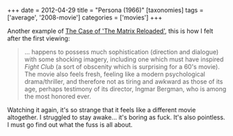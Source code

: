 +++
date = 2012-04-29
title = "Persona (1966)"
[taxonomies]
tags = ['average', '2008-movie']
categories = ['movies']
+++

Another example of [The Case of 'The Matrix Reloaded'], this is how I
felt after the first viewing:

> ... happens to possess much sophistication (direction and dialogue)
> with some shocking imagery, including one which must have inspired
> *Fight Club* (a sort of obscenity which is surprising for a 60's
> movie). The movie also feels fresh, feeling like a modern
> psychological drama/thriller, and therefore not as tiring and awkward
> as those of its age, perhaps testimony of its director, Ingmar
> Bergman, who is among the most honored ever.

Watching it again, it's so strange that it feels like a different movie
altogether. I struggled to stay awake... it's boring as fuck. It's
also pointless. I must go find out what the fuss is all about.

  [The Case of 'The Matrix Reloaded']: @/the-case-of-the-matrix-reloaded.md
